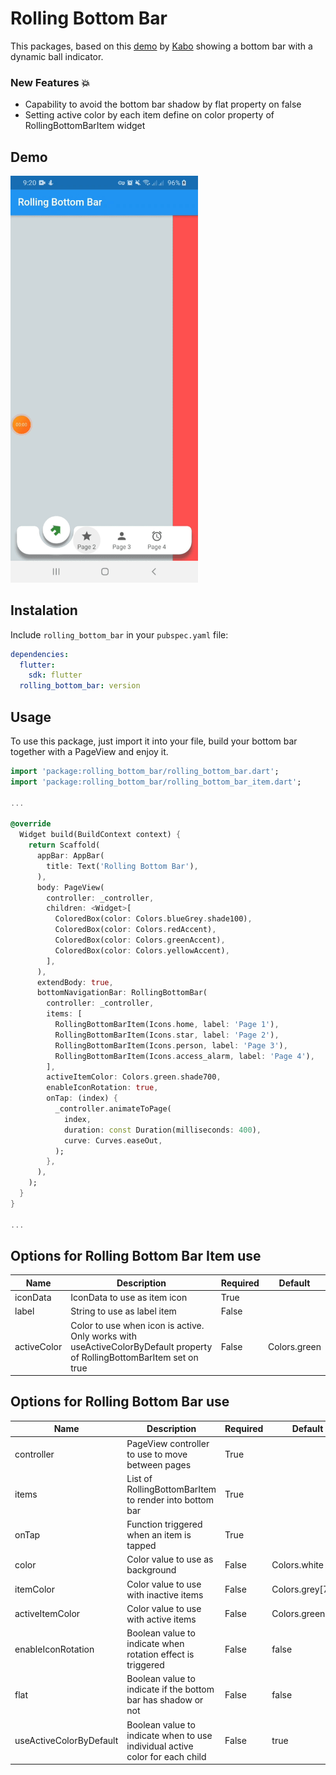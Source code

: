 # Rolling Bottom Bar

This packages, based on this [demo](https://codepen.io/kaboc/pen/eYJbbop) by [Kabo](https://codepen.io/kaboc) showing a bottom bar with a dynamic ball indicator.


### New Features 💥
* Capability to avoid the bottom bar shadow by flat property on false
* Setting active color by each item define on color property of RollingBottomBarItem widget
## Demo

<img src="https://raw.githubusercontent.com/ajomuch92/rolling-bottom-bar-flutter/master/assets/demo.gif" width="300" />

## Instalation
Include `rolling_bottom_bar` in your `pubspec.yaml` file:

```yaml
dependencies:
  flutter:
    sdk: flutter
  rolling_bottom_bar: version
```

## Usage

To use this package, just import it into your file, build your bottom bar together with a PageView and enjoy it.

```dart
import 'package:rolling_bottom_bar/rolling_bottom_bar.dart';
import 'package:rolling_bottom_bar/rolling_bottom_bar_item.dart';

...

@override
  Widget build(BuildContext context) {
    return Scaffold(
      appBar: AppBar(
        title: Text('Rolling Bottom Bar'),
      ),
      body: PageView(
        controller: _controller,
        children: <Widget>[
          ColoredBox(color: Colors.blueGrey.shade100),
          ColoredBox(color: Colors.redAccent),
          ColoredBox(color: Colors.greenAccent),
          ColoredBox(color: Colors.yellowAccent),
        ],
      ),
      extendBody: true,
      bottomNavigationBar: RollingBottomBar(
        controller: _controller,
        items: [
          RollingBottomBarItem(Icons.home, label: 'Page 1'),
          RollingBottomBarItem(Icons.star, label: 'Page 2'),
          RollingBottomBarItem(Icons.person, label: 'Page 3'),
          RollingBottomBarItem(Icons.access_alarm, label: 'Page 4'),
        ],
        activeItemColor: Colors.green.shade700,
        enableIconRotation: true,
        onTap: (index) {
          _controller.animateToPage(
            index,
            duration: const Duration(milliseconds: 400),
            curve: Curves.easeOut,
          );
        },
      ),
    );
  }
}

...
```

## Options for Rolling Bottom Bar Item use

|  Name | Description   | Required   | Default   |
| ------------ | ------------ | ------------ | ------------ |
| iconData  | IconData to use as item icon | True   | |
| label  | String to use as label item |  False  | |
| activeColor  | Color to use when icon is active. Only works with useActiveColorByDefault property of RollingBottomBarItem set on true |  False  | Colors.green|

## Options for Rolling Bottom Bar use

|  Name | Description   | Required   | Default   |
| ------------ | ------------ | ------------ | ------------ |
| controller  | PageView controller to use to move between pages | True   |   |
| items  | List of RollingBottomBarItem to render into bottom bar |  True  |   |
| onTap  | Function triggered when an item is tapped | True   |   |
| color  | Color value to use as background | False   |  Colors.white |
| itemColor  | Color value to use with inactive items | False   |  Colors.grey[700] |
| activeItemColor  | Color value to use with active items | False   |  Colors.green  |
| enableIconRotation  | Boolean value to indicate when rotation effect is triggered | False   | false  |
| flat  | Boolean value to indicate if the bottom bar has shadow or not | False   | false  |
| useActiveColorByDefault  | Boolean value to indicate when to use individual active color for each child | False   | true  |

